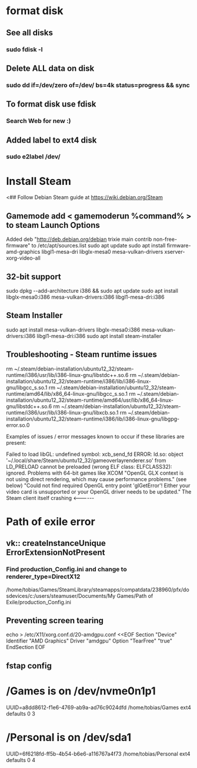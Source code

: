 # format disk

## See all disks
### sudo fdisk -l

## Delete ALL data on disk 
### sudo dd if=/dev/zero of=/dev/<disk-name> bs=4k status=progress && sync

## To format disk use fdisk
### Search Web for new :)


## Added label to ext4 disk 
### sudo e2label /dev/<disk-name> <label-name>

# Install Steam
<## Follow Debian Steam guide at https://wiki.debian.org/Steam
## Gamemode add < gamemoderun %command% > to steam Launch Options

Added deb "http://deb.debian.org/debian trixie main contrib non-free-firmware" to /etc/apt/sources.list
sudo apt update
sudo apt install firmware-amd-graphics libgl1-mesa-dri libglx-mesa0 mesa-vulkan-drivers xserver-xorg-video-all

## 32-bit support
sudo dpkg --add-architecture i386 && sudo apt update
sudo apt install libglx-mesa0:i386 mesa-vulkan-drivers:i386 libgl1-mesa-dri:i386

## Steam Installer
sudo apt install mesa-vulkan-drivers libglx-mesa0:i386 mesa-vulkan-drivers:i386 libgl1-mesa-dri:i386
sudo apt install steam-installer 


## Troubleshooting - Steam runtime issues

rm ~/.steam/debian-installation/ubuntu12_32/steam-runtime/i386/usr/lib/i386-linux-gnu/libstdc++.so.6
rm ~/.steam/debian-installation/ubuntu12_32/steam-runtime/i386/lib/i386-linux-gnu/libgcc_s.so.1
rm ~/.steam/debian-installation/ubuntu12_32/steam-runtime/amd64/lib/x86_64-linux-gnu/libgcc_s.so.1
rm ~/.steam/debian-installation/ubuntu12_32/steam-runtime/amd64/usr/lib/x86_64-linux-gnu/libstdc++.so.6
rm ~/.steam/debian-installation/ubuntu12_32/steam-runtime/i386/usr/lib/i386-linux-gnu/libxcb.so.1
rm ~/.steam/debian-installation/ubuntu12_32/steam-runtime/i386/lib/i386-linux-gnu/libgpg-error.so.0

Examples of issues / error messages known to occur if these libraries are present:

Failed to load libGL: undefined symbol: xcb_send_fd
ERROR: ld.so: object '~/.local/share/Steam/ubuntu12_32/gameoverlayrenderer.so' from LD_PRELOAD cannot be preloaded (wrong ELF class: ELFCLASS32): ignored.
Problems with 64-bit games like XCOM
"OpenGL GLX context is not using direct rendering, which may cause performance problems." (see below)
"Could not find required OpenGL entry point 'glGetError'! Either your video card is unsupported or your OpenGL driver needs to be updated."
The Steam client itself crashing <------

# Path of exile error
## vk:: createInstanceUnique ErrorExtensionNotPresent 
### Find production_Config.ini and change to renderer_type=DirectX12
/home/tobias/Games/SteamLibrary/steamapps/compatdata/238960/pfx/dosdevices/c:/users/steamuser/Documents/My Games/Path of Exile/production_Config.ini

## Preventing screen tearing
echo > /etc/X11/xorg.conf.d/20-amdgpu.conf <<EOF
Section "Device"
   Identifier  "AMD Graphics"
   Driver      "amdgpu"
   Option      "TearFree"  "true"
EndSection
EOF

## fstap config

# /Games is on /dev/nvme0n1p1
UUID=a8dd8612-f1e6-4769-ab9a-ad76c9024dfd /home/tobias/Games ext4 defaults 0 3

# /Personal is on /dev/sda1
UUID=6f6218fd-ff5b-4b54-b6e6-a116767a4f73 /home/tobias/Personal ext4 defaults 0 4